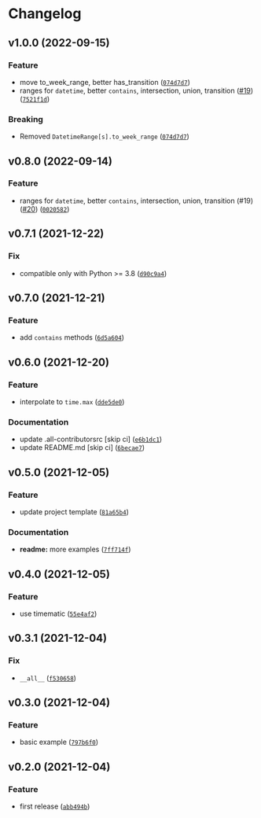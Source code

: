 # Changelog

<!--next-version-placeholder-->

## v1.0.0 (2022-09-15)
### Feature
* move to_week_range, better has_transition ([`074d7d7`](https://github.com/MicaelJarniac/timeranges/commit/074d7d7ee2770d3b7c451f8b5cefafd6dee502f5))
* ranges for `datetime`, better `contains`, intersection, union, transition ([#19](https://github.com/MicaelJarniac/timeranges/issues/19)) ([`7521f1d`](https://github.com/MicaelJarniac/timeranges/commit/7521f1dfb202404ebd4d58c9263dd6806899bd59))

### Breaking
* Removed `DatetimeRange[s].to_week_range`  ([`074d7d7`](https://github.com/MicaelJarniac/timeranges/commit/074d7d7ee2770d3b7c451f8b5cefafd6dee502f5))

## v0.8.0 (2022-09-14)
### Feature
* ranges for `datetime`, better `contains`, intersection, union, transition (#19) ([#20](https://github.com/MicaelJarniac/timeranges/issues/20)) ([`0020582`](https://github.com/MicaelJarniac/timeranges/commit/0020582cc9103e934af5f11ac9885778a09fe802))

## v0.7.1 (2021-12-22)
### Fix
* compatible only with Python >= 3.8 ([`d90c9a4`](https://github.com/MicaelJarniac/timeranges/commit/d90c9a48f008cf4fd52eec03c7eb291c99a2f1b6))

## v0.7.0 (2021-12-21)
### Feature
* add `contains` methods ([`6d5a604`](https://github.com/MicaelJarniac/timeranges/commit/6d5a604e8588de3ee0b0ab7d53add0bce39f2878))

## v0.6.0 (2021-12-20)
### Feature
* interpolate to `time.max` ([`dde5de0`](https://github.com/MicaelJarniac/timeranges/commit/dde5de017345638f5657e902b12ff4ba22d570ed))

### Documentation
* update .all-contributorsrc [skip ci] ([`e6b1dc1`](https://github.com/MicaelJarniac/timeranges/commit/e6b1dc15ac38d63528b6bed29d49f9b33e480392))
* update README.md [skip ci] ([`6becae7`](https://github.com/MicaelJarniac/timeranges/commit/6becae7573fcfaed93e451120f27a9b53e298375))

## v0.5.0 (2021-12-05)
### Feature
* update project template ([`81a65b4`](https://github.com/MicaelJarniac/timeranges/commit/81a65b401acf469442445c9b349a71fe6f1121d1))

### Documentation
* **readme:** more examples ([`7ff714f`](https://github.com/MicaelJarniac/timeranges/commit/7ff714f38aab3ba6cebc7ffac8b93b50aec0a077))

## v0.4.0 (2021-12-05)
### Feature
* use timematic ([`55e4af2`](https://github.com/MicaelJarniac/timeranges/commit/55e4af232dbd5e02bd17f28f5796ad0ee4f0076e))

## v0.3.1 (2021-12-04)
### Fix
* `__all__` ([`f530658`](https://github.com/MicaelJarniac/timeranges/commit/f530658625f75aca8721677415232383ec5d4f93))

## v0.3.0 (2021-12-04)
### Feature
* basic example ([`797b6f0`](https://github.com/MicaelJarniac/timeranges/commit/797b6f098f51e667c86bec15927842569a164b4c))

## v0.2.0 (2021-12-04)
### Feature
* first release ([`abb494b`](https://github.com/MicaelJarniac/timeranges/commit/abb494bd9d50a3a68c8820f67a3927dc0bdb613d))
